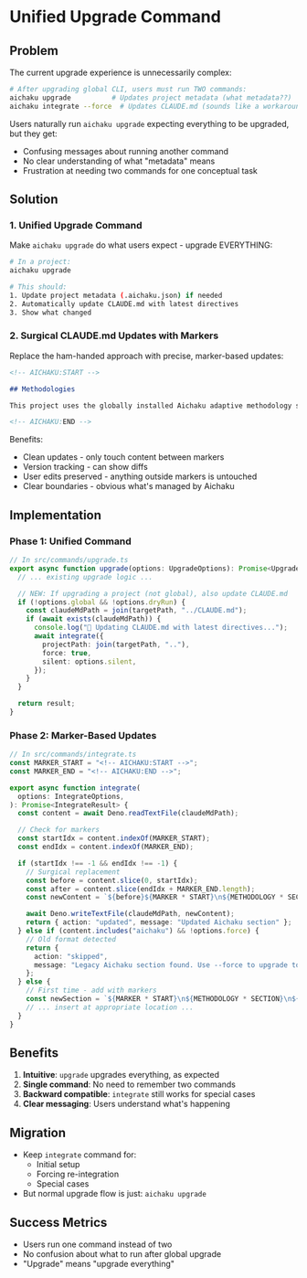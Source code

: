 # Unified Upgrade Command

## Problem

The current upgrade experience is unnecessarily complex:

```bash
# After upgrading global CLI, users must run TWO commands:
aichaku upgrade          # Updates project metadata (what metadata??)
aichaku integrate --force  # Updates CLAUDE.md (sounds like a workaround)
```

Users naturally run `aichaku upgrade` expecting everything to be upgraded, but they get:

- Confusing messages about running another command
- No clear understanding of what "metadata" means
- Frustration at needing two commands for one conceptual task

## Solution

### 1. Unified Upgrade Command

Make `aichaku upgrade` do what users expect - upgrade EVERYTHING:

```bash
# In a project:
aichaku upgrade

# This should:
1. Update project metadata (.aichaku.json) if needed
2. Automatically update CLAUDE.md with latest directives
3. Show what changed
```

### 2. Surgical CLAUDE.md Updates with Markers

Replace the ham-handed approach with precise, marker-based updates:

```markdown
<!-- AICHAKU:START -->

## Methodologies

This project uses the globally installed Aichaku adaptive methodology system... [All the Aichaku content]

<!-- AICHAKU:END -->
```

Benefits:

- Clean updates - only touch content between markers
- Version tracking - can show diffs
- User edits preserved - anything outside markers is untouched
- Clear boundaries - obvious what's managed by Aichaku

## Implementation

### Phase 1: Unified Command

```typescript
// In src/commands/upgrade.ts
export async function upgrade(options: UpgradeOptions): Promise<UpgradeResult> {
  // ... existing upgrade logic ...

  // NEW: If upgrading a project (not global), also update CLAUDE.md
  if (!options.global && !options.dryRun) {
    const claudeMdPath = join(targetPath, "../CLAUDE.md");
    if (await exists(claudeMdPath)) {
      console.log("📄 Updating CLAUDE.md with latest directives...");
      await integrate({
        projectPath: join(targetPath, ".."),
        force: true,
        silent: options.silent,
      });
    }
  }

  return result;
}
```

### Phase 2: Marker-Based Updates

```typescript
// In src/commands/integrate.ts
const MARKER_START = "<!-- AICHAKU:START -->";
const MARKER_END = "<!-- AICHAKU:END -->";

export async function integrate(
  options: IntegrateOptions,
): Promise<IntegrateResult> {
  const content = await Deno.readTextFile(claudeMdPath);

  // Check for markers
  const startIdx = content.indexOf(MARKER_START);
  const endIdx = content.indexOf(MARKER_END);

  if (startIdx !== -1 && endIdx !== -1) {
    // Surgical replacement
    const before = content.slice(0, startIdx);
    const after = content.slice(endIdx + MARKER_END.length);
    const newContent = `${before}${MARKER * START}\n${METHODOLOGY * SECTION}\n${MARKER_END}${after}`;

    await Deno.writeTextFile(claudeMdPath, newContent);
    return { action: "updated", message: "Updated Aichaku section" };
  } else if (content.includes("aichaku") && !options.force) {
    // Old format detected
    return {
      action: "skipped",
      message: "Legacy Aichaku section found. Use --force to upgrade to marker format",
    };
  } else {
    // First time - add with markers
    const newSection = `${MARKER * START}\n${METHODOLOGY * SECTION}\n${MARKER_END}`;
    // ... insert at appropriate location ...
  }
}
```

## Benefits

1. **Intuitive**: `upgrade` upgrades everything, as expected
2. **Single command**: No need to remember two commands
3. **Backward compatible**: `integrate` still works for special cases
4. **Clear messaging**: Users understand what's happening

## Migration

- Keep `integrate` command for:
  - Initial setup
  - Forcing re-integration
  - Special cases
- But normal upgrade flow is just: `aichaku upgrade`

## Success Metrics

- Users run one command instead of two
- No confusion about what to run after global upgrade
- "Upgrade" means "upgrade everything"
